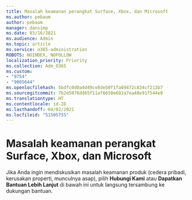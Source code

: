 ```yaml
---
title: Masalah keamanan perangkat Surface, Xbox, dan Microsoft
ms.author: pebaum
author: pebaum
manager: dansimp
ms.date: 03/16/2021
ms.audience: Admin
ms.topic: article
ms.service: o365-administration
ROBOTS: NOINDEX, NOFOLLOW
localization_priority: Priority
ms.collection: Adm_O365
ms.custom:
- "9754"
- "9005644"
ms.openlocfilehash: 5bdfc0d0a4d49ce8de50f1fa69472c834cf213b7
ms.sourcegitcommit: 7b2e5078dd65f11af6650e692a7ea48e91f544e0
ms.translationtype: HT
ms.contentlocale: id-ID
ms.lasthandoff: 04/02/2021
ms.locfileid: "51505755"
---
```

# <a name="surface-xbox-and-microsoft-devices-safety-concerns"></a>Masalah keamanan perangkat Surface, Xbox, dan Microsoft

Jika Anda ingin mendiskusikan masalah keamanan produk (cedera pribadi, kerusakan properti, munculnya asap), pilih **Hubungi Kami** atau **Dapatkan Bantuan Lebih Lanjut** di bawah ini untuk langsung tersambung ke dukungan bantuan.
